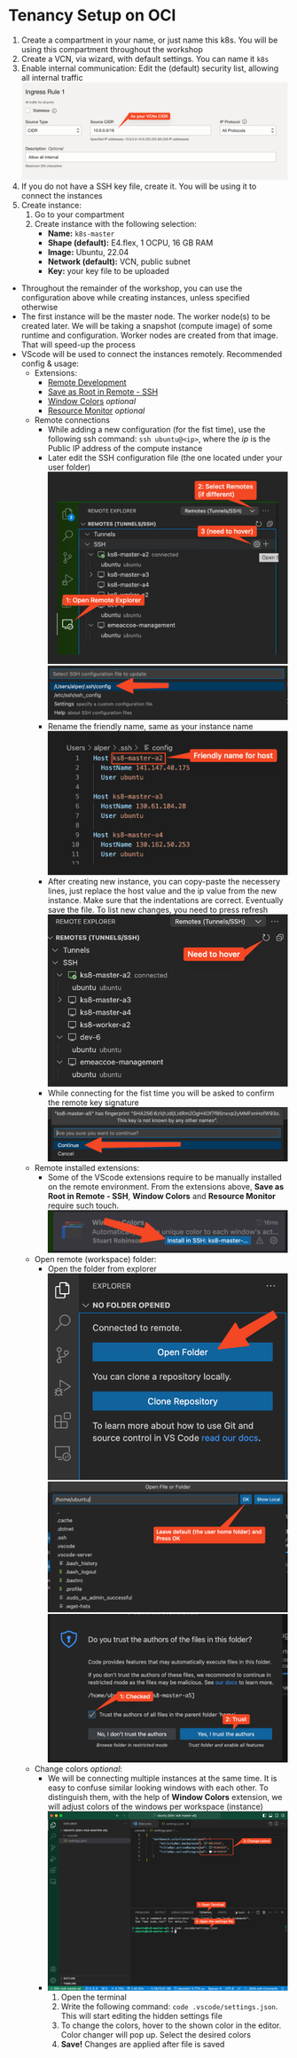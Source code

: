 # Tenancy Setup on OCI

1. Create a compartment in your name, or just name this k8s. You will be using this compartment throughout the workshop
2. Create a VCN, via wizard, with default settings. You can name it `k8s`
3. Enable internal communication: Edit the (default) security list, allowing all internal traffic ![](./images/scr-14.png)
4. If you do not have a SSH key file, create it. You will be using it to connect the instances
5. Create instance:
    1. Go to your compartment
    2. Create instance with the following selection:
        - **Name:** `k8s-master`
        - **Shape (default):** E4.flex, 1 OCPU, 16 GB RAM
        - **Image:** Ubuntu, 22.04
        - **Network (default):** VCN, public subnet
        - **Key:** your key file to be uploaded

- Throughout the remainder of the workshop, you can use the configuration above while creating instances, unless specified otherwise
- The first instance will be the master node. The worker node(s) to be created later. We will be taking a snapshot (compute image) of some runtime and configuration. Worker nodes are created from that image. That will speed-up the process
- VScode will be used to connect the instances remotely. Recommended config & usage:
    - Extensions:
        - [Remote Development](https://marketplace.visualstudio.com/items?itemName=ms-vscode-remote.vscode-remote-extensionpack)
        - [Save as Root in Remote - SSH](https://marketplace.visualstudio.com/items?itemName=yy0931.save-as-root)
        - [Window Colors](https://marketplace.visualstudio.com/items?itemName=stuart.unique-window-colors) *optional*
        - [Resource Monitor](https://marketplace.visualstudio.com/items?itemName=mutantdino.resourcemonitor) *optional*
    - Remote connections
        - While adding a new configuration (for the fist time), use the following ssh command: `ssh ubuntu@<ip>`, where the *ip* is the Public IP address of the compute instance
        - Later edit the SSH configuration file (the one located under your user folder) ![](./images/scr-01.png) ![](./images/scr-02.png)
        - Rename the friendly name, same as your instance name ![](./images/scr-03.png)
        - After creating new instance, you can copy-paste the necessery lines, just replace the host value and the ip value from the new instance. Make sure that the indentations are correct. Eventually save the file. To list new changes, you need to press refresh ![](./images/scr-09.png)
        - While connecting for the fist time you will be asked to confirm the remote key signature ![](./images/scr-07.png)
    - Remote installed extensions:
        - Some of the VScode extensions require to be manually installed on the remote environment. From the extensions above, **Save as Root in Remote - SSH**, **Window Colors** and **Resource Monitor** require such touch. ![](./images/scr-04.png)
    - Open remote (workspace) folder:
        - Open the folder from explorer ![](./images/scr-05.png) ![](./images/scr-06.png) ![](./images/scr-10.png)
    - Change colors *optional*:
        - We will be connecting multiple instances at the same time. It is easy to confuse similar looking windows with each other. To distinguish them, with the help of **Window Colors** extension, we will adjust colors of the windows per workspace (instance)
        - ![](./images/scr-11.png)
            1. Open the terminal
            2. Write the following command: `code .vscode/settings.json`. This will start editing the hidden settings file
            3. To change the colors, hover to the shown color in the editor. Color changer will pop up. Select the desired colors
            4. **Save!** Changes are applied after file is saved

    